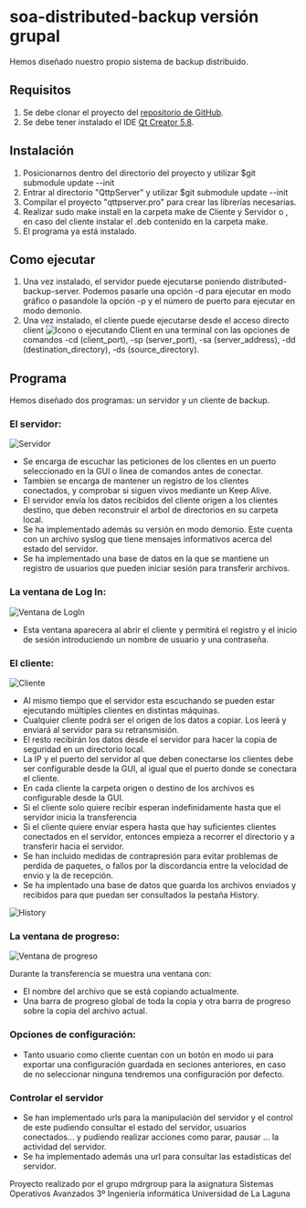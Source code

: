 # soa-distributed-backup versión grupal 

Hemos diseñado nuestro propio sistema de backup distribuido.

## Requisitos

 1. Se debe clonar el proyecto del [repositorio de GitHub](https://github.com/alu0100891812/soa-system-monitor-alu0100891812).
 2. Se debe tener instalado el IDE [Qt Creator 5.8](https://www.qt.io/download-open-source/).

## Instalación

 1. Posicionarnos dentro del directorio del proyecto y utilizar $git submodule update --init
 2. Entrar al directorio "QttpServer" y utilizar $git submodule update --init
 3. Compilar el proyecto "qttpserver.pro" para crear las librerías necesarias.
 4. Realizar sudo make install en la carpeta make de Cliente y Servidor o , en caso del cliente instalar el .deb contenido en la carpeta make.
 5. El programa ya está instalado.
 
## Como ejecutar

 1. Una vez instalado, el servidor puede ejecutarse poniendo distributed-backup-server. Podemos pasarle una opción -d para ejecutar en modo gráfico o pasandole la opción -p y el número de puerto para ejecutar en modo demonio.
 2. Una vez instalado, el cliente puede ejecutarse desde el acceso directo client ![Icono](./Client/data/32x32/Client.png) o ejecutando Client en una terminal con las opciones de comandos -cd (client_port), -sp (server_port), -sa (server_address),
-dd (destination_directory), -ds (source_directory).

## Programa

Hemos diseñado dos programas: un servidor y un cliente de backup.

### El servidor:
![Servidor](./Imagenes/Server.png)

*  Se encarga de escuchar las peticiones de los clientes en un puerto seleccionado en la GUI o linea de comandos antes de conectar.
*  Tambien se encarga de mantener un registro de los clientes conectados, y comprobar si siguen vivos mediante un Keep Alive.
*  El servidor envía los datos recibidos del cliente origen a los clientes destino, que deben reconstruir el arbol de directorios en su carpeta local.
*  Se ha implementado además su versión en modo demonio. Este cuenta con un archivo syslog que tiene mensajes informativos acerca del estado del servidor.
*  Se ha implementado una base de datos en la que se mantiene un registro de usuarios que pueden iniciar sesión para transferir archivos.

### La ventana de Log In:
![Ventana de LogIn](./Imagenes/Login.png)

*  Esta ventana aparecera al abrir el cliente y permitirá el registro y el inicio de sesión introduciendo un nombre de usuario y una contraseña.

### El cliente:
![Cliente](./Imagenes/Cliente.png)

*  Al mismo tiempo que el servidor esta escuchando se pueden estar ejecutando múltiples clientes en distintas máquinas.
*  Cualquier cliente podrá ser el origen de los datos a copiar. Los leerá y enviará al servidor para su retransmisión.
*  El resto recibirán los datos desde el servidor para hacer la copia de seguridad en un directorio local.
*  La IP y el puerto del servidor al que deben conectarse los clientes debe ser configurable desde la GUI, al igual que el puerto donde se conectara el cliente.
*  En cada cliente la carpeta origen o destino de los archivos es configurable desde la GUI.
*  Si el cliente solo quiere recibir esperan indefinidamente hasta que el servidor inicia la transferencia
*  Si el cliente quiere enviar espera hasta que hay suficientes clientes conectados en el servidor, entonces empieza a recorrer el directorio y a transferir hacia el servidor.
*  Se han incluido medidas de contrapresión para evitar problemas de perdida de paquetes, o fallos por la discordancia entre la velocidad de envio y la de recepción.
*  Se ha implentado una base de datos que guarda los archivos enviados y recibidos para que puedan ser consultados la pestaña History.

![History](./Imagenes/Historial.png)
 
### La ventana de progreso:
![Ventana de progreso](./Imagenes/Progreso.png)

Durante la transferencia se muestra una ventana con:
*  El nombre del archivo que se está copiando actualmente.
*  Una barra de progreso global de toda la copia y otra barra de progreso sobre la copia del archivo actual.

### Opciones de configuración:

*  Tanto usuario como cliente cuentan con un botón en modo ui para exportar una configuración guardada en seciones anteriores, en caso de no seleccionar ninguna tendremos una configuración por defecto.
 
### Controlar el servidor

*  Se han implementado urls para la manipulación del servidor y el control de este pudiendo consultar el estado del servidor, usuarios conectados... y pudiendo realizar acciones como parar, pausar ... la actividad del servidor.
*  Se ha implementado además una url para consultar las estadísticas del servidor.


Proyecto realizado por el grupo mdrgroup para la asignatura Sistemas Operativos Avanzados 
3º Ingeniería informática Universidad de La Laguna
